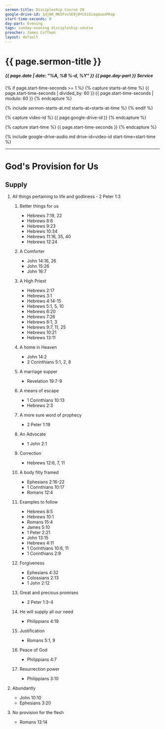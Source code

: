 ```yaml
---
sermon-title: Discipleship Course 28
google-drive-id: 1dj8K_MK5FxvSE9j8YcXiGiaqauuoFKxp
start-time-seconds: 0
day-part: Evening
tags: sunday-evening discipleship-course
preacher: James Coffman
layout: default
---
```


# {{ page.sermon-title }}

##### {{ page.date | date: "%A, %B %-d, %Y" }} {{ page.day-part }} Service

{% if page.start-time-seconds >= 1 %}
{% capture starts-at-time %}
{{ page.start-time-seconds | divided_by: 60 }}:{{ page.start-time-seconds | modulo: 60 }}
{% endcapture %}

{% include sermon-starts-at.md starts-at=starts-at-time %}
{% endif %}

{% capture video-id %}
{{ page.google-drive-id }}
{% endcapture %}

{% capture start-time %}
{{ page.start-time-seconds }}
{% endcapture %}

{% include google-drive-audio.md drive-id=video-id start-time=start-time %}

***

# God's Provision for Us

## Supply

1. All things pertaining to life and godliness - 2 Peter 1:3

    1. Better things for us

        - Hebrews 7:19, 22
        - Hebrews 8:6
        - Hebrews 9:23
        - Hebrews 10:34
        - Hebrews 11:16, 35, 40
        - Hebrews 12:24

    2. A Comforter

        - John 14:16, 26
        - John 15:26
        - John 16:7

    3. A High Priest

        - Hebrews 2:17
        - Hebrews 3:1
        - Hebrews 4:14-15
        - Hebrews 5:1, 5, 10
        - Hebrews 6:20
        - Hebrews 7:26
        - Hebrews 8:1, 3
        - Hebrews 9:7, 11, 25
        - Hebrews 10:21
        - Hebrews 13:11

    4. A home in Heaven

        - John 14:2
        - 2 Corinthians 5:1, 2, 8

    5. A marriage supper

        - Revelation 19:7-9

    6. A means of escape

        - 1 Corinthians 10:13
        - Hebrews 2:3

    7. A more sure word of prophecy

        - 2 Peter 1:19

    8. An Advocate

        - 1 John 2:1

    9. Correction

        - Hebrews 12:6, 7, 11

    10. A body fitly framed

        - Ephesians 2:16-22
        - 1 Corinthians 10:17
        - Romans 12:4

    11. Examples to follow

        - Hebrews 8:5
        - Hebrews 10:1
        - Romans 15:4
        - James 5:10
        - 1 Peter 2:21
        - John 13:15
        - Hebrews 4:11
        - 1 Corinthians 10:6, 11
        - 1 Corinthians 2:9

    12. Forgiveness

        - Ephesians 4:32
        - Colossians 2:13
        - 1 John 2:12

    13. Great and precious promises

        - 2 Peter 1:3-4

    14. He will supply all our need

        - Philippians 4:19

    15. Justification

        - Romans 5:1, 9

    16. Peace of God

        - Philippians 4:7

    17. Resurrection power

        - Philippians 3:10

2. Abundantly

    - John 10:10
    - Ephesians 3:20

3. No provision for the flesh

    - Romans 13:14